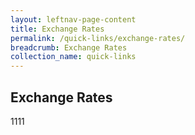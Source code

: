 ```yaml
---
layout: leftnav-page-content
title: Exchange Rates
permalink: /quick-links/exchange-rates/
breadcrumb: Exchange Rates
collection_name: quick-links
---
```

## Exchange Rates
1111
